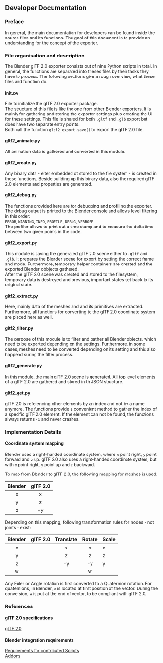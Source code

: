 Developer Documentation
-----------------------

### Preface

In general, the main documentation for developers can be found inside the source files and its functions.
The goal of this document is to provide an understanding for the concept of the exporter.  

### File organisation and description

The Blender glTF 2.0 exporter consists out of nine Python scripts in total. In general, the functions are separated into theses files by their tasks they have to process. The following sections give a rough overview, what these files and function do.

#### __init__.py

File to initialize the glTF 2.0 exporter package.  
The structure of this file is like the one from other Blender exporters. It is mainly for gathering and storing the exporter settings plus creating the UI for these settings. This file is shared for both `.gltf` and `.glb` export but does have two separate entry points.  
Both call the function `gltf2_export.save()` to export the glTF 2.0 file.

#### gltf2_animate.py

All animation data is gathered and converted in this module.

#### gltf2_create.py

Any binary data - eiter embedded ot stored to the file system - is created in these functions. Beside building up this binary data, also the required glTF 2.0 elements and properties are generated.

#### gltf2_debug.py

The functions provided here are for debugging and profiling the exporter. The debug output is printed to the Blender console and allows level filtering in this order:  
`ERROR`, `WARNING`, `INFO`, `PROFILE`, `DEBUG`, `VERBOSE`  
The profiler allows to print out a time stamp and to measure the delta time between two given points in the code.

#### gltf2_export.py

This module is saving the generated glTF 2.0 scene either to `.gltf` and `.glb`. It prepares the Blender scene for export by setting the correct frame and mode. Furthermore, temporary helper containers are created and the exported Blender obbjects gathered.  
After the glTF 2.0 scene was created and stored to the filesystem, temporary data is destroyed and previous, important states set back to its original state.

#### gltf2_extract.py

Here, mainly data of the meshes and and its primitives are extracted. Furthermore, all functions for converting to the glTF 2.0 coordinate system are placed here as well.

#### gltf2_filter.py

The purpose of this module is to filter and gather all Blender objects, which need to be exported depending on the settings. Furthermore, in some cases, meshes need to be converted depending on its setting and this also happend suring the filter process. 

#### gltf2_generate.py

In this module, the main glTF 2.0 scene is generated. All top level elements of a glTF 2.0 are gathered and stored in th JSON structure.

#### gltf2_get.py

glTF 2.0 is referencing other elements by an index and not by a name anymore. The functions provide a convenient method to gather the index of a specific glTF 2.0 element. If the element can not be found, the functions always returns `-1` and never crashes.

### Implementation Details

#### Coordinate system mapping

Blender uses a right-handed coordinate system, where `x` point right, `y` point forward and `z` up. glTF 2.0 also uses a right-handed coordinate system, but with `x` point right, `y` point up and `z` backward.  

To map from Blender to glTF 2.0, the following mapping for meshes is used:

|Blender|glTF 2.0|
|:-----:|:------:|
|x      |x       |
|y      |z       |
|z      |-y      |

Depending on this mapping, following transformation rules for nodes - not joints - exist:

|Blender|glTF 2.0|Translate|Rotate|Scale|
|:-----:|--------|:-------:|:----:|:----|
|x      |        |x        |x     |x    |
|y      |        |z        |z     |z    |
|z      |        |-y       |-y    |y    |
|w      |        |         |w     |     |

Any Euler or Angle rotation is first converted to a Quaternion rotation. For quaternions, in Blender, `w` is located at first position of the vector. During the conversion, `w` is put at the end of vector, to be compliant with glTF 2.0.

### References

#### glTF 2.0 specifications
[glTF 2.0](https://github.com/KhronosGroup/glTF)

#### Blender integration requirements
[Requirements for contributed Scripts](https://wiki.blender.org/index.php/Dev:Py/Scripts/Guidelines/Addons)  
[Addons](https://wiki.blender.org/index.php/Dev:Doc/Process/Addons)  
